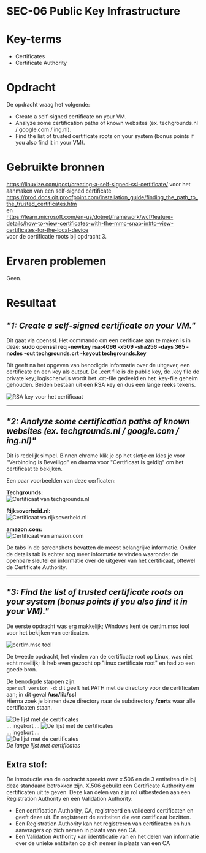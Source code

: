 # SEC-06 Public Key Infrastructure

# Key-terms
- Certificates
- Certificate Authority


# Opdracht

De opdracht vraag het volgende:
- Create a self-signed certificate on your VM.
- Analyze some certification paths of known websites (ex. techgrounds.nl / google.com / ing.nl).
- Find the list of trusted certificate roots on your system (bonus points if you also find it in your VM).


# Gebruikte bronnen
https://linuxize.com/post/creating-a-self-signed-ssl-certificate/ voor het aanmaken van een self-signed certificate
https://prod.docs.oit.proofpoint.com/installation_guide/finding_the_path_to_the_trusted_certificates.htm   
en  
https://learn.microsoft.com/en-us/dotnet/framework/wcf/feature-details/how-to-view-certificates-with-the-mmc-snap-in#to-view-certificates-for-the-local-device  
voor de certificatie roots bij opdracht 3.

# Ervaren problemen
Geen.
# Resultaat
## *"1: Create a self-signed certificate on your VM."*

Dit gaat via openssl.
Het commando om een cerificate aan te maken is in deze:
**sudo openssl req -newkey rsa:4096 -x509 -sha256 -days 365 -nodes -out techgrounds.crt -keyout techgrounds.key**

Dit geeft na het opgeven van benodigde informatie over de uitgever, een certificate en een key als output. De .cert file is de public key, de .key file de private key; logischerwijs wordt het .crt-file gedeeld en het .key-file geheim gehouden. 
Beiden bestaan uit een RSA key en dus een lange reeks tekens.

![RSA key voor het certificaat](/00_includes/Networking_Images/cert_text.png)

___
## *"2: Analyze some certification paths of known websites (ex. techgrounds.nl / google.com / ing.nl)"*

Dit is redelijk simpel. Binnen chrome klik je op het slotje en kies je voor "Verbinding is Beveiligd" en daarna voor "Certificaat is geldig" om het certificaat te bekijken.

Een paar voorbeelden van deze cerficaten:  

**Techgrounds:**   
![Certificaat van techgrounds.nl](/00_includes/Networking_Images/tech_cert.png)

**Rijksoverheid.nl:**  
![Certificaat va rijksoverheid.nl](/00_includes/Networking_Images/rijks_cert.png)

**amazon.com:**  
![Certificaat van amazon.com](/00_includes/Networking_Images/amazon_cert.png)

De tabs in de screenshots bevatten de meest belangrijke informatie. Onder de details tab is echter nog meer informatie te vinden waaronder de openbare sleutel en informatie over de uitgever van het certificaat, oftewel de Certificate Authority.

___ 
## *"3: Find the list of trusted certificate roots on your system (bonus points if you also find it in your VM)."* 

De eerste opdracht was erg makkelijk; Windows kent de certlm.msc tool voor het bekijken van certicaten. 

![certlm.msc tool](/00_includes/Networking_Images/certlm.png)

De tweede opdracht, het vinden van de certificate root op Linux, was niet echt moeilijk; ik heb even gezocht op "linux certificate root" en had zo een goede bron.

De benodigde stappen zijn:  
```openssl version -d```: dit geeft het PATH met de directory voor de certificaten aan; in dit geval **/usr/lib/ssl**  
Hierna zoek je binnen deze directory naar de subdirectory **/certs** waar alle certificaten staan.


![De lijst met de certificates](/00_includes/Networking_Images/ssl_certs_1.png)  
... ingekort ... 
![De lijst met de certificates](/00_includes/Networking_Images/ssl_certs_2.png)  
... ingekort ...   
![De lijst met de certificates](/00_includes/Networking_Images/ssl_certs_3.png)  
*De lange lijst met certificates* 

## Extra stof:
De introductie van de opdracht spreekt over x.506 en de 3 entiteiten die bij deze standaard betrokken zijn. 
X.506 gebuikt een Certificate Authority om certificaten uit te geven. Deze kan delen van zijn rol uitbesteden aan een Registration Authority en een Validation Authority:

- Een certification Authority, CA, registreerd en valideerd certificaten en geeft deze uit. En registreert de entiteiten die een certificaat bezitten. 
- Een Registration Authority kan het registreren van certificaten en hun aanvragers op zich nemen in plaats van een CA. 
- Een Validation Authority kan identificatie van en het delen van informatie over de unieke entiteiten op zich nemen in plaats van een CA  